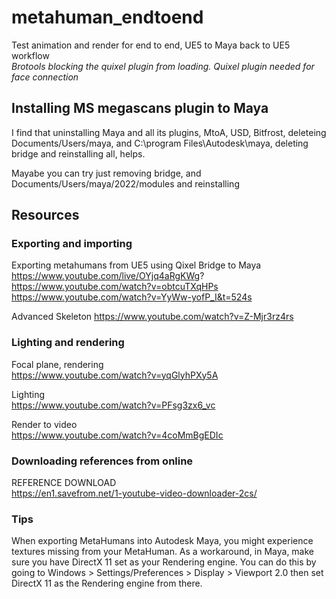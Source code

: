 # metahuman_endtoend
Test animation and render for end to end, UE5 to Maya back to UE5 workflow   
*Brotools blocking the quixel plugin from loading. Quixel plugin needed for face connection*

## Installing MS megascans plugin to Maya
I find that uninstalling Maya and all its plugins, MtoA, USD, Bitfrost, deleteing Documents/Users/maya, and C:\program Files\Autodesk\maya, deleting bridge and reinstalling all, helps.

Mayabe you can try just removing bridge, and Documents/Users/maya/2022/modules and reinstalling


## Resources
### Exporting and importing
Exporting metahumans from UE5 using Qixel Bridge to Maya   
https://www.youtube.com/live/OYjq4aRgKWg?   
https://www.youtube.com/watch?v=obtcuTXqHPs   
https://www.youtube.com/watch?v=YyWw-yofP_I&t=524s   

Advanced Skeleton
https://www.youtube.com/watch?v=Z-Mjr3rz4rs   

### Lighting and rendering
Focal plane, rendering   
https://www.youtube.com/watch?v=yqGlyhPXy5A   

Lighting   
https://www.youtube.com/watch?v=PFsg3zx6_vc   

Render to video   
https://www.youtube.com/watch?v=4coMmBgEDIc   

### Downloading references from online
REFERENCE DOWNLOAD      
https://en1.savefrom.net/1-youtube-video-downloader-2cs/   

### Tips
When exporting MetaHumans into Autodesk Maya, you might experience textures missing from your MetaHuman.
As a workaround, in Maya, make sure you have DirectX 11 set as your Rendering engine. You can do this by going to Windows > Settings/Preferences > Display > Viewport 2.0 then set DirectX 11 as the Rendering engine from there.

